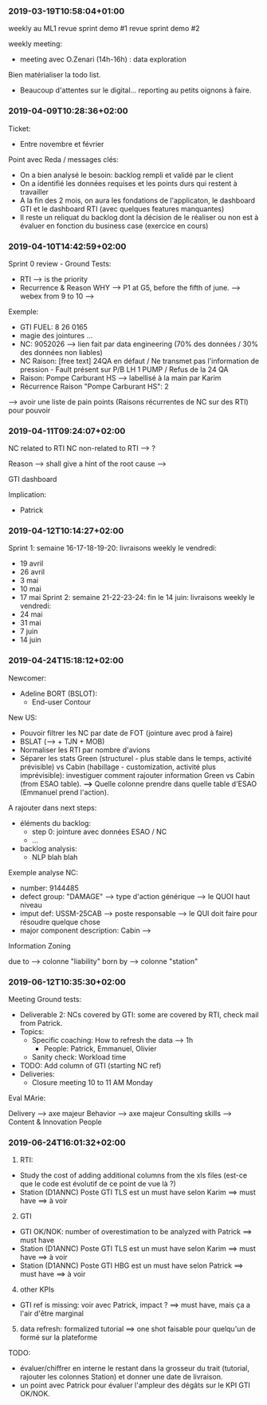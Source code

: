 
### 2019-03-19T10:58:04+01:00

weekly au ML1
revue sprint demo #1
revue sprint demo #2

weekly meeting:
- meeting avec O.Zenari (14h-16h) : data exploration

Bien matérialiser la todo list.

- Beaucoup d'attentes sur le digital... reporting au petits oignons à faire.

### 2019-04-09T10:28:36+02:00

Ticket:
- Entre novembre et février

Point avec Reda / messages clés:
- On a bien analysé le besoin: backlog rempli et validé par le client
- On a identifié les données requises et les points durs qui restent à travailler
- A la fin des 2 mois, on aura les fondations de l'applicaton, le dashboard GTI et le dashboard RTI (avec quelques features manquantes)
- Il reste un reliquat du backlog dont la décision de le réaliser ou non est à évaluer en fonction du business case (exercice en cours)

### 2019-04-10T14:42:59+02:00

Sprint 0 review - Ground Tests:
- RTI --> is the priority
- Recurrence & Reason WHY --> P1 at G5, before the fifth of june.
  --> webex from 9 to 10
  -->


Exemple:
- GTI FUEL: 8 26 0165
- magie des jointures ...
- NC: 9052026 --> lien fait par data engineering (70% des données / 30% des données non liables)
- NC Raison: [free text] 24QA en défaut / Ne transmet pas l'information de pression - Fault présent sur P/B LH 1 PUMP / Refus de la 24 QA
- Raison: Pompe Carburant HS --> labellisé à la main par Karim
- Récurrence Raison "Pompe Carburant HS": 2

--> avoir une liste de pain points (Raisons récurrentes de NC sur des RTI) pour pouvoir


### 2019-04-11T09:24:07+02:00

NC related to RTI
NC non-related to RTI --> ?

Reason --> shall give a hint of the root cause -->

GTI dashboard

Implication:
- Patrick

### 2019-04-12T10:14:27+02:00

Sprint 1: semaine 16-17-18-19-20: livraisons weekly le vendredi:
  - 19 avril
  - 26 avril
  - 3 mai
  - 10 mai
  - 17 mai
Sprint 2: semaine 21-22-23-24: fin le 14 juin: livraisons weekly le vendredi:
  - 24 mai
  - 31 mai
  - 7 juin
  - 14 juin

### 2019-04-24T15:18:12+02:00

Newcomer:
- Adeline BORT (BSLOT):
  - End-user Contour

New US:
- Pouvoir filtrer les NC par date de FOT (jointure avec prod à faire)
- BSLAT (--> + TJN + MOB)
- Normaliser les RTI par nombre d'avions
- Séparer les stats Green (structurel - plus stable dans le temps, activité prévisible) vs Cabin (habillage - customization, activité plus imprévisible): investiguer comment rajouter information Green vs Cabin (from ESAO table). **-->** Quelle colonne prendre dans quelle table d'ESAO (Emmanuel prend l'action).


A rajouter dans next steps:
- éléments du backlog:
  - step 0: jointure avec données ESAO / NC
  - ...
- backlog analysis:
  - NLP blah blah


Exemple analyse NC:
- number: 9144485
- defect group: "DAMAGE" --> type d'action générique --> le QUOI haut niveau
- imput def: USSM-25CAB --> poste responsable --> le QUI doit faire pour résoudre quelque chose
- major component description: Cabin -->

Information Zoning

due to --> colonne "liability"
born by --> colonne "station"

### 2019-06-12T10:35:30+02:00

Meeting Ground tests:
- Deliverable 2: NCs covered by GTI: some are covered by RTI, check mail from Patrick.
- Topics:
  - Specific coaching: How to refresh the data --> 1h
    - People: Patrick, Emmanuel, Olivier
  - Sanity check: Workload time
- TODO: Add column of GTI (starting NC ref)
- Deliveries:
  - Closure meeting 10 to 11 AM Monday

Eval MArie:

Delivery --> axe majeur
Behavior --> axe majeur
Consulting skills -->
Content & Innovation
People

### 2019-06-24T16:01:32+02:00

1. RTI:
- Study the cost of adding additional columns from the xls files (est-ce que le code est évolutif de ce point de vue là ?)
- Station (D1ANNC) Poste GTI TLS est un must have selon Karim ==> must have ==> à voir

2. GTI
- GTI OK/NOK: number of overestimation to be analyzed with Patrick ==> must have
- Station (D1ANNC) Poste GTI TLS est un must have selon Karim ==> must have ==> à voir
- Station (D1ANNC) Poste GTI HBG est un must have selon Patrick ==> must have ==> à voir

4. other KPIs
- GTI ref is missing: voir avec Patrick, impact ? ==> must have, mais ça a l'air d'être marginal

5. data refresh: formalized tutorial ==> one shot faisable pour quelqu'un de formé sur la plateforme

TODO:
- évaluer/chiffrer en interne le restant dans la grosseur du trait (tutorial, rajouter les colonnes Station) et donner une date de livraison.
- un point avec Patrick pour évaluer l'ampleur des dégâts sur le KPI GTI OK/NOK.
